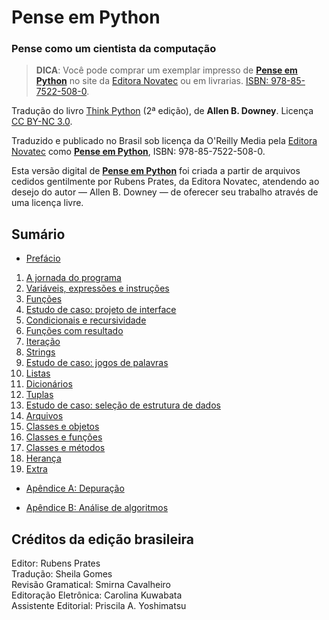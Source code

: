 # Pense em Python

### Pense como um cientista da computação

> __DICA__: Você pode comprar um exemplar impresso de [__Pense em Python__](https://novatec.com.br/livros/pense-em-python/) no site da [Editora Novatec](https://novatec.com.br/livros/pense-em-python/) ou em livrarias. [ISBN: 978-85-7522-508-0](https://novatec.com.br/livros/pense-em-python/).

Tradução do livro [Think Python](http://greenteapress.com/wp/think-python-2e/) (2ª edição), de __Allen B. Downey__. Licença [CC BY-NC 3.0](LICENSE.md).

Traduzido e publicado no Brasil sob licença da O'Reilly Media pela [Editora Novatec](https://novatec.com.br) como [__Pense em Python__](https://novatec.com.br/livros/pense-em-python/), ISBN: 978-85-7522-508-0.

Esta versão digital de [__Pense em Python__](https://novatec.com.br/livros/pense-em-python/) foi criada a partir de arquivos cedidos gentilmente por Rubens Prates, da Editora Novatec, atendendo ao desejo do autor — Allen B. Downey — de oferecer seu trabalho através de uma licença livre.


## Sumário

* [Prefácio](00-prefacio.md)


1. [A jornada do programa](01-jornada.md)
2. [Variáveis, expressões e instruções](02-vars-expr-instr.md)
3. [Funções](03-funcoes.md)
4. [Estudo de caso: projeto de interface](04-caso-interface.md)
5. [Condicionais e recursividade](05-cond-recur.md)
6. [Funções com resultado](06-funcoes-result.md)
7. [Iteração](07-iteracao.md)
8. [Strings](08-strings.md)
9. [Estudo de caso: jogos de palavras](09-caso-palavras.md)
10. [Listas](10-listas.md)
11. [Dicionários](11-dicionarios.md)
12. [Tuplas](12-tuplas.md)
13. [Estudo de caso: seleção de estrutura de dados](13-caso-estruturas.md)
14. [Arquivos](14-arquivos.md)
15. [Classes e objetos](15-classes-objetos.md)
16. [Classes e funções](16-classes-funcoes.md)
17. [Classes e métodos](17-classes-metodos.md)
18. [Herança](18-heranca.md)
19. [Extra](19-extra.md)


* [Apêndice A: Depuração](A-depuracao.md)

* [Apêndice B: Análise de algoritmos](B-analise-algorit.md)


## Créditos da edição brasileira

Editor: Rubens Prates<br>
Tradução: Sheila Gomes<br>
Revisão Gramatical: Smirna Cavalheiro<br>
Editoração Eletrônica: Carolina Kuwabata<br>
Assistente Editorial: Priscila A. Yoshimatsu
